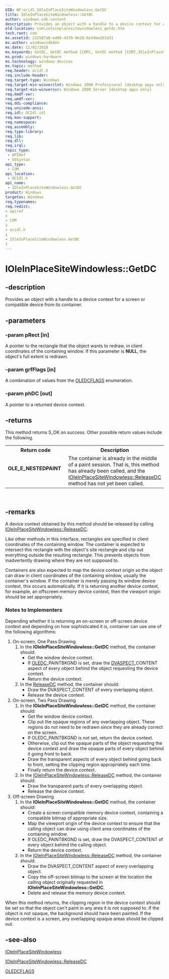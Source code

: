 ```yaml
---
UID: NF:ocidl.IOleInPlaceSiteWindowless.GetDC
title: IOleInPlaceSiteWindowless::GetDC
author: windows-sdk-content
description: Provides an object with a handle to a device context for a screen or compatible device from its container.
old-location: com\ioleinplacesitewindowless_getdc.htm
tech.root: com
ms.assetid: 232587a8-ed88-4339-9e28-6e34be263a51
ms.author: windowssdkdev
ms.date: 11/02/2018
ms.keywords: GetDC, GetDC method [COM], GetDC method [COM],IOleInPlaceSiteWindowless interface, IOleInPlaceSiteWindowless interface [COM],GetDC method, IOleInPlaceSiteWindowless.GetDC, IOleInPlaceSiteWindowless::GetDC, _ole_ioleinplacesitewindowless_getdc, com.ioleinplacesitewindowless_getdc, ocidl/IOleInPlaceSiteWindowless::GetDC
ms.prod: windows-hardware
ms.technology: windows-devices
ms.topic: method
req.header: ocidl.h
req.include-header: 
req.target-type: Windows
req.target-min-winverclnt: Windows 2000 Professional [desktop apps only]
req.target-min-winversvr: Windows 2000 Server [desktop apps only]
req.kmdf-ver: 
req.umdf-ver: 
req.ddi-compliance: 
req.unicode-ansi: 
req.idl: OCIdl.idl
req.max-support: 
req.namespace: 
req.assembly: 
req.type-library: 
req.lib: 
req.dll: 
req.irql: 
topic_type:
 - APIRef
 - kbSyntax
api_type:
 - COM
api_location:
 - OCIdl.h
api_name:
 - IOleInPlaceSiteWindowless.GetDC
product: Windows
targetos: Windows
req.typenames: 
req.redist: 
- apiref
: 
- COM
: 
- ocidl.h
: 
- IOleInPlaceSiteWindowless.GetDC
: 
---
```


# IOleInPlaceSiteWindowless::GetDC


## -description


Provides an object with a handle to a device context for a screen or compatible device from its container.


## -parameters




### -param pRect [in]

A pointer to the rectangle that the object wants to redraw, in client coordinates of the containing window. If this parameter is <b>NULL</b>, the object's full extent is redrawn.


### -param grfFlags [in]

A combination of values from the <a href="https://msdn.microsoft.com/f8953376-2cbb-4f03-8216-2727d6a9f128">OLEDCFLAGS</a> enumeration.


### -param phDC [out]

A pointer to a returned device context.


## -returns



This method returns S_OK on success. Other possible return values include the following.

<table>
<tr>
<th>Return code</th>
<th>Description</th>
</tr>
<tr>
<td width="40%">
<dl>
<dt><b>OLE_E_NESTEDPAINT</b></dt>
</dl>
</td>
<td width="60%">
The container is already in the middle of a paint session. That is, this method has already been called, and the <a href="https://msdn.microsoft.com/8778a58c-2995-4c14-826c-9c97e97e957b">IOleInPlaceSiteWindowless::ReleaseDC</a> method has not yet been called.

</td>
</tr>
</table>
 




## -remarks



A device context obtained by this method should be released by calling <a href="https://msdn.microsoft.com/8778a58c-2995-4c14-826c-9c97e97e957b">IOleInPlaceSiteWindowless::ReleaseDC</a>.

Like other methods in this interface, rectangles are specified in client coordinates of the containing window. The container is expected to intersect this rectangle with the object's site rectangle and clip out everything outside the resulting rectangle. This prevents objects from inadvertently drawing where they are not supposed to.

Containers are also expected to map the device context origin so the object can draw in client coordinates of the containing window, usually the container's window. If the container is merely passing its window device context, this occurs automatically. If it is returning another device context, for example, an offscreen memory device context, then the viewport origin should be set appropriately.

<h3><a id="Notes_to_Implementers"></a><a id="notes_to_implementers"></a><a id="NOTES_TO_IMPLEMENTERS"></a>Notes to Implementers</h3>
Depending whether it is returning an on-screen or off-screen device context and depending on how sophisticated it is, container can use one of the following algorithms:

<ol>
<li>
On-screen, One Pass Drawing

<ol>
<li>In the <b>IOleInPlaceSiteWindowless::GetDC</b> method, the container should:<ul>
<li>Get the window device context.</li>
<li>If <a href="https://msdn.microsoft.com/f8953376-2cbb-4f03-8216-2727d6a9f128">OLEDC</a>_PAINTBKGND is set, draw the <a href="https://msdn.microsoft.com/a2b729c8-7091-4520-93cd-c44468ba0274">DVASPECT</a>_CONTENT aspect of every object behind the object requesting the device context.</li>
<li>Return the device context.</li>
</ul>
</li>
<li>In the <a href="https://msdn.microsoft.com/8778a58c-2995-4c14-826c-9c97e97e957b">ReleaseDC</a> method, the container should:<ul>
<li>Draw the DVASPECT_CONTENT of every overlapping object.</li>
<li>Release the device context.</li>
</ul>
</li>
</ol>
</li>
<li>
On-screen, Two Pass Drawing

<ol>
<li>In the <b>IOleInPlaceSiteWindowless::GetDC</b> method, the container should:<ul>
<li>Get the window device context.</li>
<li>Clip out the opaque regions of any overlapping object. These regions do not need to be redrawn since they are already correct on the screen.
</li>
<li>If OLEDC_PAINTBKGND is not set, return the device context.</li>
<li>Otherwise, clip out the opaque parts of the object requesting the device context and draw the opaque parts of every object behind it going front to back.</li>
<li>Draw the transparent aspects of every object behind going back to front, setting the clipping region appropriately each time.</li>
<li>Finally return the device context.</li>
</ul>
</li>
<li>In the <a href="https://msdn.microsoft.com/8778a58c-2995-4c14-826c-9c97e97e957b">IOleInPlaceSiteWindowless::ReleaseDC</a> method, the container should:<ul>
<li>Draw the transparent parts of every overlapping object.</li>
<li>Release the device context.</li>
</ul>
</li>
</ol>
</li>
<li>
 Off-screen Drawing

<ol>
<li>In the <b>IOleInPlaceSiteWindowless::GetDC</b> method, the container should:<ul>
<li>Create a screen compatible memory device context, containing a compatible bitmap of appropriate size.</li>
<li>Map the viewport origin of the device context to ensure that the calling object can draw using client area coordinates of the containing window.</li>
<li>If OLEDC_PAINTBKGND is set, draw the DVASPECT_CONTENT of every object behind the calling object.</li>
<li>Return the device context.</li>
</ul>
</li>
<li>In the <a href="https://msdn.microsoft.com/8778a58c-2995-4c14-826c-9c97e97e957b">IOleInPlaceSiteWindowless::ReleaseDC</a> method, the container should:<ul>
<li>Draw the DVASPECT_CONTENT aspect of every overlapping object.</li>
<li>Copy the off-screen bitmap to the screen at the location the calling object originally requested in <b>IOleInPlaceSiteWindowless::GetDC</b>.</li>
<li>Delete and release the memory device context.</li>
</ul>
</li>
</ol>
</li>
</ol>
When this method returns, the clipping region in the device context should be set so that the object can't paint in any area it is not supposed to. If the object is not opaque, the background should have been painted. If the device context is a screen, any overlapping opaque areas should be clipped out.




## -see-also




<a href="https://msdn.microsoft.com/4ad83599-99d2-4b35-95de-cff845a8d5e4">IOleInPlaceSiteWindowless</a>



<a href="https://msdn.microsoft.com/8778a58c-2995-4c14-826c-9c97e97e957b">IOleInPlaceSiteWindowless::ReleaseDC</a>



<a href="https://msdn.microsoft.com/f8953376-2cbb-4f03-8216-2727d6a9f128">OLEDCFLAGS</a>
 

 

